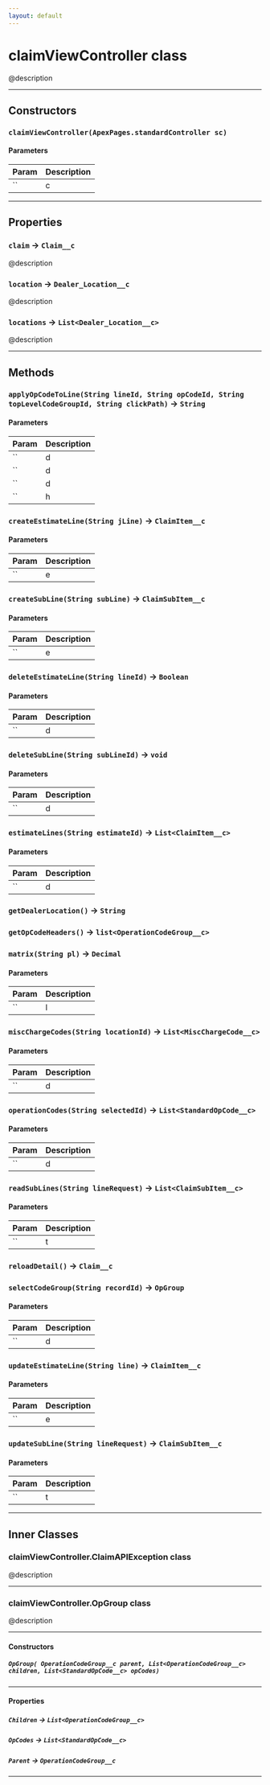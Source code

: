 ```yaml
---
layout: default
---
```

# claimViewController class

@description

---
## Constructors
### `claimViewController(ApexPages.standardController sc)`
#### Parameters
|Param|Description|
|-----|-----------|
|`` | c |

---
## Properties

### `claim` → `Claim__c`

@description

### `location` → `Dealer_Location__c`

@description

### `locations` → `List<Dealer_Location__c>`

@description

---
## Methods
### `applyOpCodeToLine(String lineId, String opCodeId, String topLevelCodeGroupId, String clickPath)` → `String`
#### Parameters
|Param|Description|
|-----|-----------|
|`` | d |
|`` | d |
|`` | d |
|`` | h |

### `createEstimateLine(String jLine)` → `ClaimItem__c`
#### Parameters
|Param|Description|
|-----|-----------|
|`` | e |

### `createSubLine(String subLine)` → `ClaimSubItem__c`
#### Parameters
|Param|Description|
|-----|-----------|
|`` | e |

### `deleteEstimateLine(String lineId)` → `Boolean`
#### Parameters
|Param|Description|
|-----|-----------|
|`` | d |

### `deleteSubLine(String subLineId)` → `void`
#### Parameters
|Param|Description|
|-----|-----------|
|`` | d |

### `estimateLines(String estimateId)` → `List<ClaimItem__c>`
#### Parameters
|Param|Description|
|-----|-----------|
|`` | d |

### `getDealerLocation()` → `String`
### `getOpCodeHeaders()` → `list<OperationCodeGroup__c>`
### `matrix(String pl)` → `Decimal`
#### Parameters
|Param|Description|
|-----|-----------|
|`` | l |

### `miscChargeCodes(String locationId)` → `List<MiscChargeCode__c>`
#### Parameters
|Param|Description|
|-----|-----------|
|`` | d |

### `operationCodes(String selectedId)` → `List<StandardOpCode__c>`
#### Parameters
|Param|Description|
|-----|-----------|
|`` | d |

### `readSubLines(String lineRequest)` → `List<ClaimSubItem__c>`
#### Parameters
|Param|Description|
|-----|-----------|
|`` | t |

### `reloadDetail()` → `Claim__c`
### `selectCodeGroup(String recordId)` → `OpGroup`
#### Parameters
|Param|Description|
|-----|-----------|
|`` | d |

### `updateEstimateLine(String line)` → `ClaimItem__c`
#### Parameters
|Param|Description|
|-----|-----------|
|`` | e |

### `updateSubLine(String lineRequest)` → `ClaimSubItem__c`
#### Parameters
|Param|Description|
|-----|-----------|
|`` | t |

---
## Inner Classes

### claimViewController.ClaimAPIException class

@description

---
### claimViewController.OpGroup class

@description

---
#### Constructors
##### `OpGroup( OperationCodeGroup__c parent, List<OperationCodeGroup__c> children, List<StandardOpCode__c> opCodes)`
---
#### Properties

##### `Children` → `List<OperationCodeGroup__c>`

##### `OpCodes` → `List<StandardOpCode__c>`

##### `Parent` → `OperationCodeGroup__c`

---
